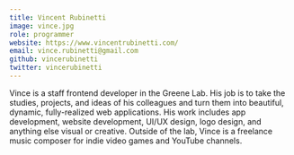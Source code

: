 ```yaml
---
title: Vincent Rubinetti
image: vince.jpg
role: programmer
website: https://www.vincentrubinetti.com/
email: vince.rubinetti@gmail.com
github: vincerubinetti
twitter: vincerubinetti
---
```


Vince is a staff frontend developer in the Greene Lab.
His job is to take the studies, projects, and ideas of his colleagues and turn them into beautiful, dynamic, fully-realized web applications.
His work includes app development, website development, UI/UX design, logo design, and anything else visual or creative.
Outside of the lab, Vince is a freelance music composer for indie video games and YouTube channels.
